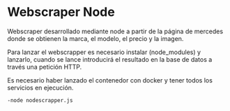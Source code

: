 # Webscraper Node
Webscraper desarrollado mediante node a partir de la página de mercedes donde se obtienen la marca, el modelo, el precio y la imagen.

Para lanzar el webscrapper es necesario instalar (node_modules) y lanzarlo, cuando se lance introducirá el resultado en la base de datos a través una petición HTTP.

Es necesario haber lanzado el contenedor con docker y tener todos los servicios en ejecución.

```ssh
-node nodescrapper.js
```
